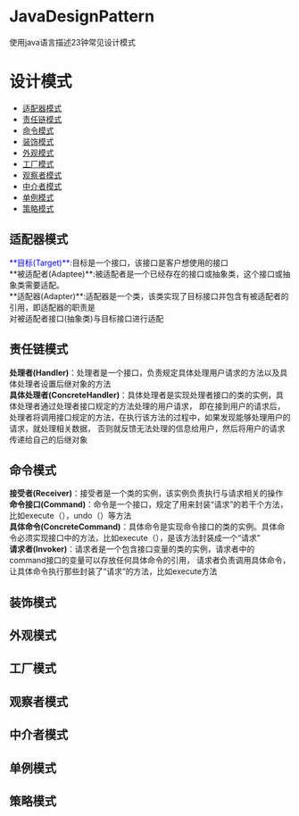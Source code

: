 JavaDesignPattern
===

使用java语言描述23钟常见设计模式

# 设计模式
- [适配器模式](#适配器模式)
- [责任链模式](#责任链模式)
- [命令模式](#命令模式)
- [装饰模式](#装饰模式)
- [外观模式](#外观模式)
- [工厂模式](#工厂模式)
- [观察者模式](#观察者模式)
- [中介者模式](#中介者模式)
- [单例模式](#单例模式)
- [策略模式](#策略模式)

## 适配器模式
<div>
 <label style="color:blue">**目标(Target)**</label>:目标是一个接口，该接口是客户想使用的接口</br>
 **被适配者(Adaptee)**:被适配者是一个已经存在的接口或抽象类，这个接口或抽象类需要适配。</br>
 **适配器(Adapter)**:适配器是一个类，该类实现了目标接口并包含有被适配者的引用，即适配器的职责是</br>
 对被适配者接口(抽象类)与目标接口进行适配
<div>

## 责任链模式
**处理者(Handler)**：处理者是一个接口，负责规定具体处理用户请求的方法以及具体处理者设置后继对象的方法  
**具体处理者(ConcreteHandler)**：具体处理者是实现处理者接口的类的实例，具体处理者通过处理者接口规定的方法处理的用户请求，
即在接到用户的请求后，处理者将调用接口规定的方法，在执行该方法的过程中，如果发现能够处理用户的请求，就处理相关数据，
否则就反馈无法处理的信息给用户，然后将用户的请求传递给自己的后继对象

## 命令模式
 **接受者(Receiver)**：接受者是一个类的实例，该实例负责执行与请求相关的操作  
 **命令接口(Command)**：命令是一个接口，规定了用来封装“请求”的若干个方法，比如execute（），undo（）等方法  
 **具体命令(ConcreteCommand)**：具体命令是实现命令接口的类的实例。具体命令必须实现接口中的方法，比如execute（），是该方法封装成一个“请求”  
 **请求者(Invoker)**：请求者是一个包含接口变量的类的实例，请求者中的command接口的变量可以存放任何具体命令的引用，
 请求者负责调用具体命令，让具体命令执行那些封装了“请求”的方法，比如execute方法
 
## 装饰模式
## 外观模式
## 工厂模式
## 观察者模式
## 中介者模式
## 单例模式
## 策略模式
